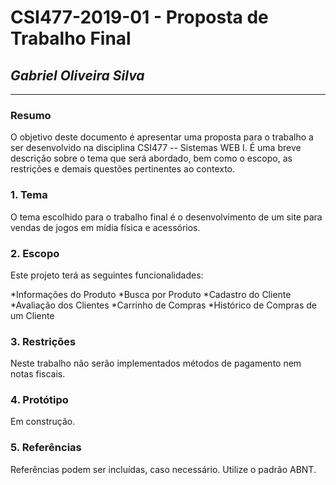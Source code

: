 # **CSI477-2019-01 - Proposta de Trabalho Final**
## *Gabriel Oliveira Silva*

--------------

<!-- Descrever um resumo sobre o trabalho. -->

### Resumo
O objetivo deste documento é apresentar uma proposta para o trabalho a ser desenvolvido na disciplina CSI477 -- Sistemas WEB I. É uma breve descrição sobre o tema que será abordado, bem como o escopo, as restrições e demais questões pertinentes ao contexto.

<!-- Apresentar o tema. -->
### 1. Tema

  O tema escolhido para o trabalho final é o desenvolvimento de um site para vendas de jogos em mídia física e acessórios.

<!-- Descrever e limitar o escopo da aplicação. -->
### 2. Escopo

  Este projeto terá as seguintes funcionalidades:

  *Informações do Produto
  *Busca por Produto
  *Cadastro do Cliente
  *Avaliação dos Clientes
  *Carrinho de Compras
  *Histórico de Compras de um Cliente


<!-- Apresentar restrições de funcionalidades e de escopo. -->
### 3. Restrições

  Neste trabalho não serão implementados métodos de pagamento nem notas fiscais.

<!-- Construir alguns protótipos para a aplicação, disponibilizá-los no Github e descrever o que foi considerado. //-->
### 4. Protótipo
  Em construção.

### 5. Referências
Referências podem ser incluídas, caso necessário. Utilize o padrão ABNT.

